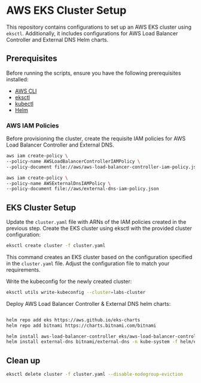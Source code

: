 # AWS EKS Cluster Setup

This repository contains configurations to set up an AWS EKS cluster using `eksctl`. Additionally, it includes configurations for AWS Load Balancer Controller and External DNS Helm charts.

## Prerequisites

Before running the scripts, ensure you have the following prerequisites installed:

- [AWS CLI](https://aws.amazon.com/cli/)
- [eksctl](https://eksctl.io/)
- [kubectl](https://kubernetes.io/docs/tasks/tools/install-kubectl/)
- [Helm](https://helm.sh/docs/intro/install/)

### AWS IAM Policies

Before provisioning the cluster, create the requisite IAM policies for AWS Load Balancer Controller and External DNS.
```bash
aws iam create-policy \
--policy-name AWSLoadBalancerControllerIAMPolicy \
--policy-document file://aws/aws-load-balancer-controller-iam-policy.json

aws iam create-policy \
--policy-name AWSExternalDnsIAMPolicy \
--policy-document file://aws/external-dns-iam-policy.json
```

## EKS Cluster Setup

Update the `cluster.yaml` file with ARNs of the IAM policies created in the previous step.
Create the EKS cluster using eksctl with the provided cluster configuration:

```bash
eksctl create cluster -f cluster.yaml
```
This command creates an EKS cluster based on the configuration specified in the `cluster.yaml` file. Adjust the configuration file to match your requirements.

Write the kubeconfig for the newly created cluster:

```bash
eksctl utils write-kubeconfig --cluster=labs-cluster
```

Deploy AWS Load Balancer Controller & External DNS helm charts:

```bash

helm repo add eks https://aws.github.io/eks-charts
helm repo add bitnami https://charts.bitnami.com/bitnami

helm install aws-load-balancer-controller eks/aws-load-balancer-controller -n kube-system -f helm/aws-load-balancer-controller.yaml
helm install external-dns bitnami/external-dns -n kube-system -f helm/external-dns.yaml 
```

## Clean up

```bash
eksctl delete cluster -f cluster.yaml --disable-nodegroup-eviction
```
